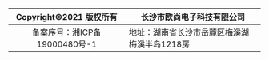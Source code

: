 



|    Copyright©2021 版权所有    | 长沙市欧尚电子科技有限公司                   |
| :---------------------------: | -------------------------------------------- |
| 备案序号：湘ICP备19000480号-1 | 地址：湖南省长沙市岳麓区梅溪湖梅溪半岛1218房 |

